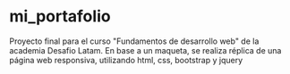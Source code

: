 # mi_portafolio
Proyecto final para el curso "Fundamentos de desarrollo web" de la academia Desafio Latam.
En base a un maqueta, se realiza réplica de una página web responsiva, utilizando html, css, bootstrap y jquery
